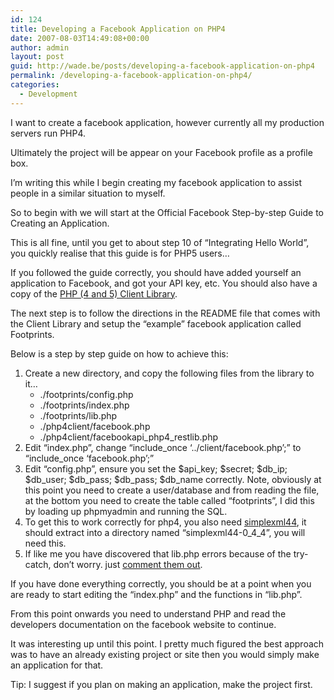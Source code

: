 ```yaml
---
id: 124
title: Developing a Facebook Application on PHP4
date: 2007-08-03T14:49:08+00:00
author: admin
layout: post
guid: http://wade.be/posts/developing-a-facebook-application-on-php4
permalink: /developing-a-facebook-application-on-php4/
categories:
  - Development
---
```

<p class="lead">
  I want to create a facebook application, however currently all my production servers run PHP4.
</p>

Ultimately the project will be appear on your Facebook profile as a profile box.

I&#8217;m writing this while I begin creating my facebook application to assist people in a similar situation to myself.

<!--more-->

So to begin with we will start at the Official Facebook Step-by-step Guide to Creating an Application.

This is all fine, until you get to about step 10 of &#8220;Integrating Hello World&#8221;, you quickly realise that this guide is for PHP5 users&#8230;

If you followed the guide correctly, you should have added yourself an application to Facebook, and got your API key, etc. You should also have a copy of the [PHP (4 and 5) Client Library](http://developers.facebook.com/clientlibs/facebook-platform.tar.gz).

The next step is to follow the directions in the README file that comes with the Client Library and setup the &#8220;example&#8221; facebook application called Footprints.

Below is a step by step guide on how to achieve this:

  1. Create a new directory, and copy the following files from the library to it&#8230; 
      * ./footprints/config.php
      * ./footprints/index.php
      * ./footprints/lib.php
      * ./php4client/facebook.php
      * ./php4client/facebookapi\_php4\_restlib.php
  2. Edit &#8220;index.php&#8221;, change &#8220;include\_once &#8216;../client/facebook.php&#8217;;&#8221; to &#8220;include\_once &#8216;facebook.php&#8217;;&#8221;
  3. Edit &#8220;config.php&#8221;, ensure you set the $api\_key; $secret; $db\_ip; $db\_user; $db\_pass; $db\_pass; $db\_name correctly. Note, obviously at this point you need to create a user/database and from reading the file, at the bottom you need to create the table called &#8220;footprints&#8221;, I did this by loading up phpmyadmin and running the SQL.
  4. To get this to work correctly for php4, you also need [simplexml44](http://downloads.sourceforge.net/ister4framework/simplexml44-0_4_4.tar.gz), it should extract into a directory named &#8220;simplexml44-0\_4\_4&#8221;, you will need this.
  5. If like me you have discovered that lib.php errors because of the try-catch, don&#8217;t worry. just [comment them out](http://rafb.net/p/JNFoSu20.txt).

If you have done everything correctly, you should be at a point when you are ready to start editing the &#8220;index.php&#8221; and the functions in &#8220;lib.php&#8221;.

From this point onwards you need to understand PHP and read the developers documentation on the facebook website to continue.

It was interesting up until this point. I pretty much figured the best approach was to have an already existing project or site then you would simply make an application for that.

Tip: I suggest if you plan on making an application, make the project first.